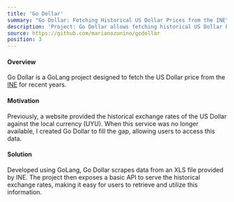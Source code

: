 ```yaml
---
title: 'Go Dollar'
summary: "Go Dollar: Fetching Historical US Dollar Prices from the INE"
description: 'Project: Go Dollar allows fetching historical US Dollar Prices from the INE'
source: https://github.com/marianozunino/godollar
position: 3
---
```

#### Overview

Go Dollar is a GoLang project designed to fetch the US Dollar price from the [INE](https://www.gub.uy/instituto-nacional-estadistica/) for recent years.

#### Motivation

Previously, a website provided the historical exchange rates of the US Dollar against the local currency (UYU).
When this service was no longer available, I created Go Dollar to fill the gap, allowing users to access this data.

#### Solution

Developed using GoLang, Go Dollar scrapes data from an XLS file provided by INE.
The project then exposes a basic API to serve the historical exchange rates, making it easy for users to retrieve and utilize this information.
